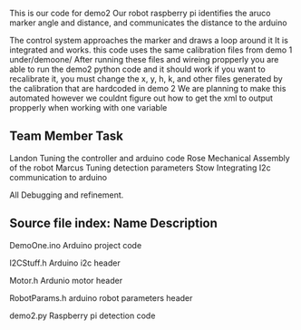 This is our code for demo2
Our robot raspberry pi identifies the aruco marker angle and distance, and communicates the distance to the arduino

The control system approaches the marker and draws a loop around it
It is integrated and works. 
this code uses the same calibration files from demo 1 under/demoone/
After running these files and wireing propperly you are able to run the demo2 python code and it should work
if you want to recalibrate it, you must change the x, y, h, k, and other files generated by the calibration that are
hardcoded in demo 2
We are planning to make this automated however we couldnt figure out
how to get the xml to output propperly when working with one variable


Team Member                        Task
-------------------------------------------------------------------------
Landon                             Tuning the controller and arduino code
Rose                               Mechanical Assembly of the robot
Marcus                             Tuning detection parameters
Stow                               Integrating I2c communication to arduino

All                                Debugging and refinement.



Source file index:
Name                               Description
---------------------------------------------------------------------------
DemoOne.ino                        Arduino project code

I2CStuff.h                         Arduino i2c header

Motor.h                            Ardunio motor header

RobotParams.h                      arduino robot parameters header

demo2.py                           Raspberry pi detection code
